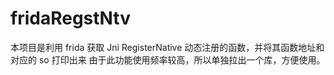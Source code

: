 # fridaRegstNtv

本项目是利用 frida 获取 Jni RegisterNative 动态注册的函数，并将其函数地址和对应的 so 打印出来
由于此功能使用频率较高，所以单独拉出一个库，方便使用。


